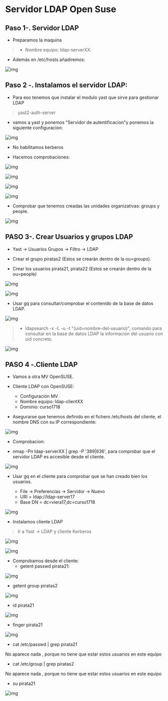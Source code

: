 # Servidor LDAP Open Suse

## Paso 1-. Servidor LDAP

 * Preparamos la maquina
 >*  Nombre equipo: ldap-serverXX:
  * Además en /etc/hosts añadiremos:

![img](./IMG/1.1.png)

## Paso 2 -. Instalamos el servidor LDAP:

* Para eso tenemos que instalar el modulo yast que sirve para gestionar LDAP
>yast2-auth-server

*  vamos a yast y ponemos "Servidor de autentificacion"y ponemos la siguiente configuracion:

![img](./IMG/1.2.2.png)

* No habilitamos kerberos

* Hacemos comprobaciones:  

![img](./IMG/1.2.3.png)  

![img](./IMG/1.2.4.png)  

![img](./IMG/1.2.5.png)

![img](./IMG/1.2.6.png)  

* Comprobar que tenemos creadas las unidades organizativas: groups y people.

![img](./IMG/1.2.7.png)    

## PASO 3-.  Crear Usuarios y grupos LDAP    

* Yast -> Usuarios Grupos -> Filtro -> LDAP  

* Crear el grupo piratas2 (Estos se crearán dentro de la ou=groups).
* Crear los usuarios pirata21, pirata22 (Estos se crearán dentro de la ou=people)  


![img](./IMG/1.4.png)  

![img](./IMG/1.4.1.png)  


* Usar gq para consultar/comprobar el contenido de la base de datos LDAP.   

![img](./IMG/1.4.3.png)  

  > * ldapsearch -x -L -u -t "(uid=nombre-del-usuario)", comando para consultar en la base de datos LDAP la información del usuario con uid concreto.  

![img](./IMG/1.4.4.png)    

 ## PASO 4 -.Cliente LDAP

* Vamos a otra MV OpenSUSE.  

* Cliente LDAP con OpenSUSE:
    *  Configuración MV
    *  Nombre equipo: ldap-clientXX
    *  Dominio: curso1718  


*  Asegurarse que tenemos definido en el fichero /etc/hosts del cliente, el nombre DNS con su IP correspondiente:  

![img](./IMG/2.1.png)  


* Comprobacion:    

* nmap -Pn ldap-serverXX | grep -P '389|636', para comprobar que el servidor LDAP es accesible desde el cliente.  

![img](./IMG/2.1.2.png)   

* Usar gq en el cliente para comprobar que se han creado bien los usuarios.

    * File -> Preferencias -> Servidor -> Nuevo
    * URI = ldap://ldap-server17
    * Base DN = dc=viera17,dc=curso1718

![img](./IMG/2.1.3.png)   


* Instalamos cliente LDAP
> Ir a Yast -> LDAP y cliente Kerberos  

![img](./IMG/2.2.1.png)   

![img](./IMG/2.2.2.png)   


* Comprobamos desde el cliente:  
  * getent passwd pirata21:  

![img](./IMG/2.3.png)  

  * getent group piratas2  

![img](./IMG/2.3.1.png)
  * id pirata21    

![img](./IMG/2.3.2.png)
  * finger pirata21

![img](./IMG/2.3.3.png)  

  * cat /etc/passwd | grep pirata21  

  No aparece nada , porque no tiene que estar estos usuarios en este equipo

  * cat /etc/group | grep piratas2  

  No aparece nada , porque no tiene que estar estos usuarios en este equipo

  * su pirata21    

![img](./IMG/2.3.5.png)
